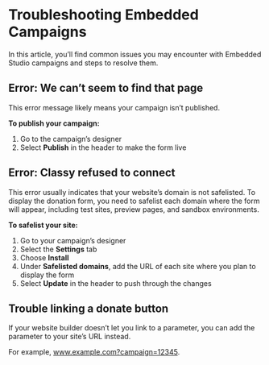 # Troubleshooting Embedded Campaigns

In this article, you’ll find common issues you may encounter with Embedded Studio campaigns and steps to resolve them.

## Error: We can’t seem to find that page

This error message likely means your campaign isn’t published.

**To publish your campaign:**

1. Go to the campaign’s designer
2. Select **Publish** in the header to make the form live

## Error: Classy refused to connect

This error usually indicates that your website’s domain is not safelisted. To display the donation form, you need to safelist each domain where the form will appear, including test sites, preview pages, and sandbox environments.

**To safelist your site:**

1. Go to your campaign’s designer
2. Select the **Settings** tab
3. Choose **Install**
4. Under **Safelisted domains**, add the URL of each site where you plan to display the form
5. Select **Update** in the header to push through the changes

## Trouble linking a donate button

If your website builder doesn’t let you link to a parameter, you can add the parameter to your site’s URL instead.

For example, www.example.com?campaign=12345.
